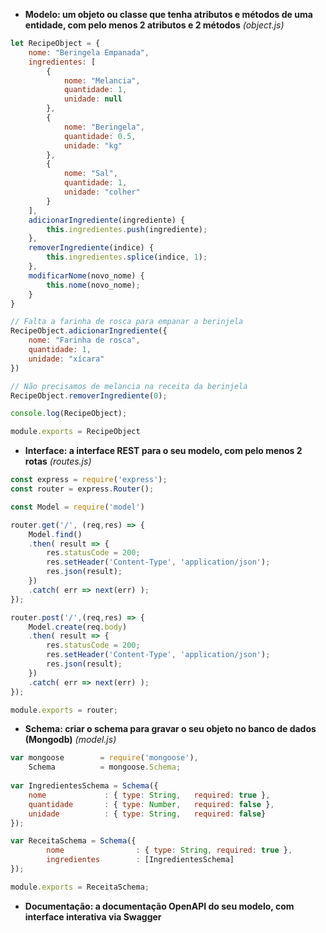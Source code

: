 * **Modelo: um objeto ou classe que tenha atributos e métodos de uma entidade, com pelo menos 2 atributos e 2 métodos** *(object.js)*

```javascript
let RecipeObject = {
    nome: "Beringela Empanada",
    ingredientes: [
        {
            nome: "Melancia",
            quantidade: 1,
            unidade: null
        },
        {
            nome: "Beringela",
            quantidade: 0.5,
            unidade: "kg"
        },
        {
            nome: "Sal",
            quantidade: 1,
            unidade: "colher"
        }
    ],
    adicionarIngrediente(ingrediente) {
        this.ingredientes.push(ingrediente);
    },
    removerIngrediente(indice) {
        this.ingredientes.splice(indice, 1);
    },
    modificarNome(novo_nome) {
        this.nome(novo_nome);
    }
}

// Falta a farinha de rosca para empanar a berinjela
RecipeObject.adicionarIngrediente({
    nome: "Farinha de rosca",
    quantidade: 1,
    unidade: "xícara"
})

// Não precisamos de melancia na receita da berinjela
RecipeObject.removerIngrediente(0);

console.log(RecipeObject);

module.exports = RecipeObject
```

* **Interface: a interface REST para o seu modelo, com pelo menos 2 rotas** *(routes.js)*

```javascript
const express = require('express');
const router = express.Router();

const Model = require('model')

router.get('/', (req,res) => {
    Model.find()
    .then( result => {
        res.statusCode = 200;
        res.setHeader('Content-Type', 'application/json');
        res.json(result);        
    })
    .catch( err => next(err) );
});

router.post('/',(req,res) => {
    Model.create(req.body)
    .then( result => {
        res.statusCode = 200;
        res.setHeader('Content-Type', 'application/json');
        res.json(result);        
    })
    .catch( err => next(err) );
});

module.exports = router;
```


* **Schema: criar o schema para gravar o seu objeto no banco de dados (Mongodb)** *(model.js)*

```javascript
var mongoose        = require('mongoose'),
    Schema          = mongoose.Schema;
    
var IngredientesSchema = Schema({
    nome             : { type: String,   required: true },
    quantidade       : { type: Number,   required: false },
    unidade          : { type: String,   required: false}
});

var ReceitaSchema = Schema({
        nome                : { type: String, required: true },
        ingredientes        : [IngredientesSchema]
});

module.exports = ReceitaSchema;
```

* **Documentação: a documentação OpenAPI do seu modelo, com interface interativa via Swagger**

